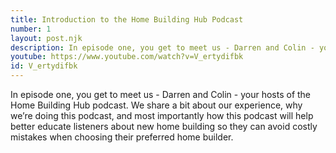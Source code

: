```yaml
---
title: Introduction to the Home Building Hub Podcast
number: 1
layout: post.njk
description: In episode one, you get to meet us - Darren and Colin - your hosts of the Home Building Hub podcast. We share a bit about our experience, why we’re doing this podcast, and most importantly how this podcast will help better educate listeners about new home building so they can avoid costly mistakes when choosing their preferred home builder.
youtube: https://www.youtube.com/watch?v=V_ertydifbk
id: V_ertydifbk
---
```


In episode one, you get to meet us - Darren and Colin - your hosts of the Home Building Hub podcast. We share a bit about our experience, why we’re doing this podcast, and most importantly how this podcast will help better educate listeners about new home building so they can avoid costly mistakes when choosing their preferred home builder.